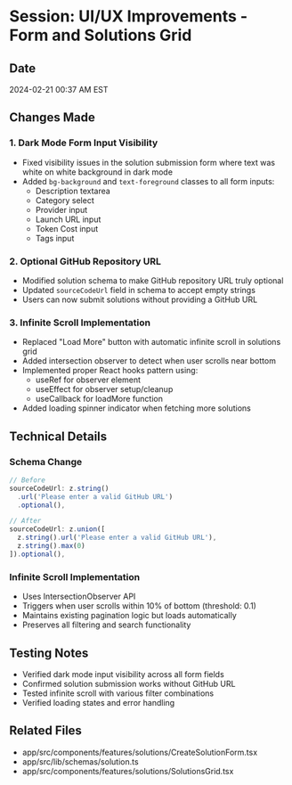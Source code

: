 # Session: UI/UX Improvements - Form and Solutions Grid

## Date
2024-02-21 00:37 AM EST

## Changes Made

### 1. Dark Mode Form Input Visibility
- Fixed visibility issues in the solution submission form where text was white on white background in dark mode
- Added `bg-background` and `text-foreground` classes to all form inputs:
  - Description textarea
  - Category select
  - Provider input
  - Launch URL input
  - Token Cost input
  - Tags input

### 2. Optional GitHub Repository URL
- Modified solution schema to make GitHub repository URL truly optional
- Updated `sourceCodeUrl` field in schema to accept empty strings
- Users can now submit solutions without providing a GitHub URL

### 3. Infinite Scroll Implementation
- Replaced "Load More" button with automatic infinite scroll in solutions grid
- Added intersection observer to detect when user scrolls near bottom
- Implemented proper React hooks pattern using:
  - useRef for observer element
  - useEffect for observer setup/cleanup
  - useCallback for loadMore function
- Added loading spinner indicator when fetching more solutions

## Technical Details

### Schema Change
```typescript
// Before
sourceCodeUrl: z.string()
  .url('Please enter a valid GitHub URL')
  .optional(),

// After
sourceCodeUrl: z.union([
  z.string().url('Please enter a valid GitHub URL'),
  z.string().max(0)
]).optional(),
```

### Infinite Scroll Implementation
- Uses IntersectionObserver API
- Triggers when user scrolls within 10% of bottom (threshold: 0.1)
- Maintains existing pagination logic but loads automatically
- Preserves all filtering and search functionality

## Testing Notes
- Verified dark mode input visibility across all form fields
- Confirmed solution submission works without GitHub URL
- Tested infinite scroll with various filter combinations
- Verified loading states and error handling

## Related Files
- app/src/components/features/solutions/CreateSolutionForm.tsx
- app/src/lib/schemas/solution.ts
- app/src/components/features/solutions/SolutionsGrid.tsx